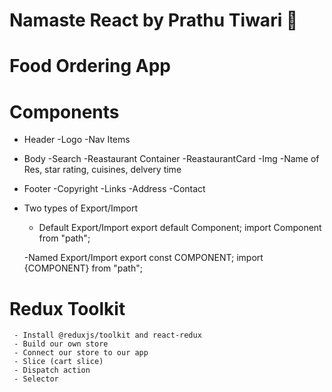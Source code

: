 # Namaste React by Prathu Tiwari 🚀

# Food Ordering App

# Components

* Header
     -Logo
     -Nav Items

* Body
     -Search
     -Reastaurant Container
     -ReastaurantCard
          -Img
          -Name of Res, star rating, cuisines, delvery time

* Footer
     -Copyright
     -Links
     -Address
     -Contact

* Two types of Export/Import

     - Default Export/Import
          export default Component;
          import Component from "path";

     -Named Export/Import
          export const COMPONENT;
          import {COMPONENT} from "path";

# Redux Toolkit
     - Install @reduxjs/toolkit and react-redux
     - Build our own store
     - Connect our store to our app
     - Slice (cart slice)
     - Dispatch action
     - Selector